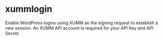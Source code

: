 # xummlogin
Enable WordPress logins using XUMM as the signing request to establish a new session. An XUMM API account is required for your API Key and API Secret.
